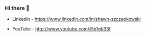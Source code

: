 ### Hi there 👋

-	Linkedin - https://www.linkedin.com/in/shawn-szczepkowski

-	YouTube - http://www.youtube.com/@b1gb33f








 










